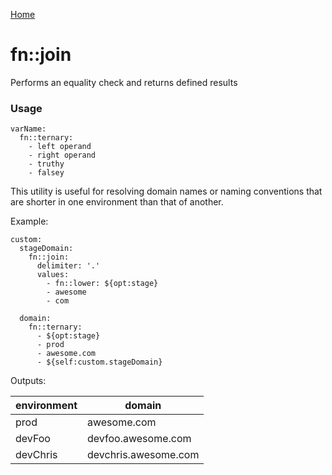 [Home](https://github.com/icarus-sullivan/serverless-plugin-utils/blob/master/README.md)

# fn::join
Performs an equality check and returns defined results

### Usage
```
varName:
  fn::ternary:
    - left operand
    - right operand
    - truthy
    - falsey
```

This utility is useful for resolving domain names or naming conventions that are shorter in one environment than that of another. 

Example:
```
custom:
  stageDomain:
    fn::join:
      delimiter: '.'
      values: 
        - fn::lower: ${opt:stage}
        - awesome
        - com

  domain:
    fn::ternary:
      - ${opt:stage}
      - prod
      - awesome.com
      - ${self:custom.stageDomain}
```

Outputs:

| environment | domain |
|--|--|
| prod | awesome.com |
| devFoo | devfoo.awesome.com |
| devChris | devchris.awesome.com |
